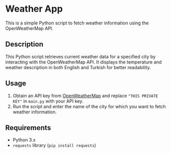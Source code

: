 # Weather App

This is a simple Python script to fetch weather information using the OpenWeatherMap API.

## Description

This Python script retrieves current weather data for a specified city by interacting with the OpenWeatherMap API. It displays the temperature and weather description in both English and Turkish for better readability.

## Usage

1. Obtain an API key from [OpenWeatherMap](https://openweathermap.org/) and replace `"THIS PRIVATE KEY"` in `main.py` with your API key.
2. Run the script and enter the name of the city for which you want to fetch weather information.

## Requirements

- Python 3.x
- `requests` library (`pip install requests`)
